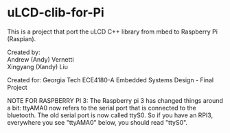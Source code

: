 # uLCD-clib-for-Pi
This is a project that port the uLCD C++ library from mbed to Raspberry Pi (Raspian).

Created by:
<br>Andrew (Andy) Vernetti
<br>Xingyang (Xandy) Liu

Created for:
Georgia Tech ECE4180-A Embedded Systems Design - Final Project

NOTE FOR RASPBERRY PI 3: The Raspberry pi 3 has changed things around a bit: ttyAMA0 now refers to the serial port that is connected to the bluetooth. The old serial port is now called ttyS0. So if you have an RPI3, everywhere you see "ttyAMA0" below, you should read "ttyS0".